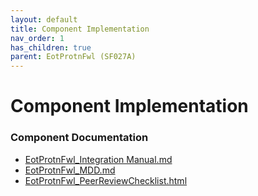 ```yaml
---
layout: default
title: Component Implementation
nav_order: 1
has_children: true
parent: EotProtnFwl (SF027A)
---
```

# Component Implementation
### Component Documentation

- [EotProtnFwl_Integration Manual.md](doc/EotProtnFwl_Integration%20Manual.md)
- [EotProtnFwl_MDD.md](doc/EotProtnFwl_MDD.md)
- [EotProtnFwl_PeerReviewChecklist.html](doc/EotProtnFwl_PeerReviewChecklist.html)

